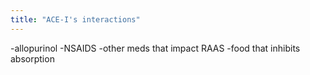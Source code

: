 ```yaml
---
title: "ACE-I's interactions"
---
```

-allopurinol
-NSAIDS
-other meds that impact RAAS
-food that inhibits absorption

